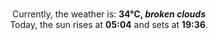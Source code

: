 <p  align="center"><br/>Currently, the weather is: <b> 34°C, <i>broken clouds</i></b></br>Today, the sun rises at <b>05:04</b> and sets at <b>19:36</b>.</p>